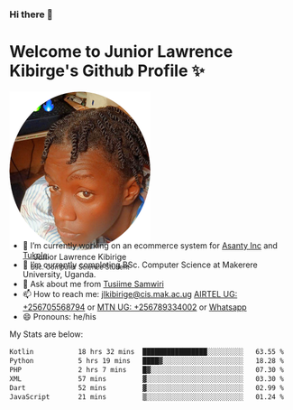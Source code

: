 ### Hi there 👋 
# Welcome to Junior Lawrence Kibirge's Github Profile ✨
 
<p align="center" style="border-radius:50%;width:250px;height:250px;">
  <img src="https://github.com/juniorkibirige/juniorkibirige/blob/main/cropped-twitter-pp.png" 
       alt="Profile picture from Twitter" /></br>
  <span align="center">Junior Lawrence Kibirige</span><br/>
  <small align="center" font-size="15">Bsc. Computer Science Student</small>
</p>

- 🔭 I’m currently working on an ecommerce system for [Asanty Inc](https://asanty.africa) and [Tukole](https://app.tukole.ug).
- 🌱 I’m currently completing BSc. Computer Science at Makerere University, Uganda.
- 💬 Ask about me from [Tusiime Samwiri](mailto:stusiime@asanty.africa)
- 📫 How to reach me: [jlkibirige@cis.mak.ac.ug](mailto:juniorkibirige@students.mak.ac.ug) [AIRTEL UG: +256705568794](tel:+256705568794) or [MTN UG: +256789334002](tel:+256789334002) or [Whatsapp](tel:+17602847072)
- 😄 Pronouns: he/his

My Stats are below:

<!--START_SECTION:waka-->

```text
Kotlin           18 hrs 32 mins  ████████████████░░░░░░░░░   63.55 %
Python           5 hrs 19 mins   ████▓░░░░░░░░░░░░░░░░░░░░   18.28 %
PHP              2 hrs 7 mins    █▓░░░░░░░░░░░░░░░░░░░░░░░   07.30 %
XML              57 mins         ▓░░░░░░░░░░░░░░░░░░░░░░░░   03.30 %
Dart             52 mins         ▓░░░░░░░░░░░░░░░░░░░░░░░░   02.99 %
JavaScript       21 mins         ▒░░░░░░░░░░░░░░░░░░░░░░░░   01.24 %
```

<!--END_SECTION:waka-->

